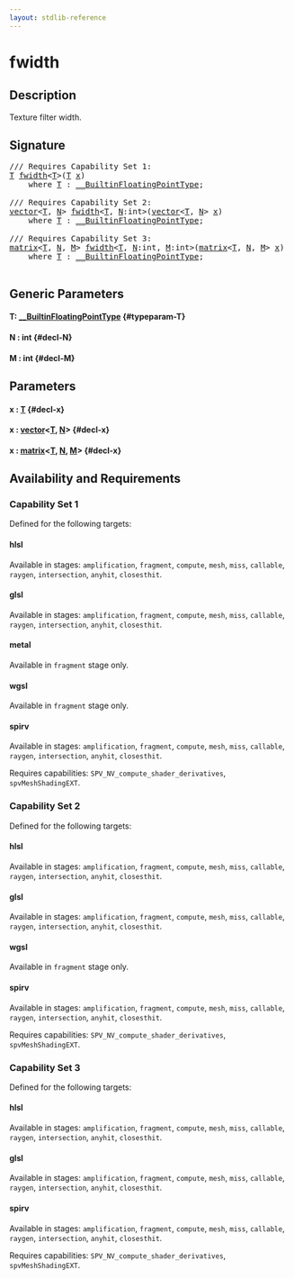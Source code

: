 ```yaml
---
layout: stdlib-reference
---
```


# fwidth

## Description

Texture filter width.




## Signature 

<pre>
/// Requires Capability Set 1:
<a href="/stdlib-reference/global-decls/fwidth#typeparam-T" class="code_type">T</a> <a href="/stdlib-reference/global-decls/fwidth">fwidth</a>&lt;<a href="/stdlib-reference/global-decls/fwidth#typeparam-T" class="code_type">T</a>&gt;(<a href="/stdlib-reference/global-decls/fwidth#typeparam-T" class="code_type">T</a> <a href="/stdlib-reference/global-decls/fwidth#decl-x" class="code_param">x</a>)
    <span class='code_keyword'>where</span> <a href="/stdlib-reference/global-decls/fwidth#typeparam-T" class="code_type">T</a> : <a href="/stdlib-reference/interfaces/builtinfloatingpointtype-0129hm/index" class="code_type">__BuiltinFloatingPointType</a>;

/// Requires Capability Set 2:
<a href="/stdlib-reference/types/vector/index" class="code_type">vector</a>&lt;<a href="/stdlib-reference/global-decls/fwidth#typeparam-T" class="code_type">T</a>, <a href="/stdlib-reference/global-decls/fwidth#decl-N" class="code_var">N</a>&gt; <a href="/stdlib-reference/global-decls/fwidth">fwidth</a>&lt;<a href="/stdlib-reference/global-decls/fwidth#typeparam-T" class="code_type">T</a>, <a href="/stdlib-reference/global-decls/fwidth#decl-N" class="code_var">N</a>:<span class="code_keyword">int</span>&gt;(<a href="/stdlib-reference/types/vector/index" class="code_type">vector</a>&lt;<a href="/stdlib-reference/global-decls/fwidth#typeparam-T" class="code_type">T</a>, <a href="/stdlib-reference/global-decls/fwidth#decl-N" class="code_var">N</a>&gt; <a href="/stdlib-reference/global-decls/fwidth#decl-x" class="code_param">x</a>)
    <span class='code_keyword'>where</span> <a href="/stdlib-reference/global-decls/fwidth#typeparam-T" class="code_type">T</a> : <a href="/stdlib-reference/interfaces/builtinfloatingpointtype-0129hm/index" class="code_type">__BuiltinFloatingPointType</a>;

/// Requires Capability Set 3:
<a href="/stdlib-reference/types/matrix/index" class="code_type">matrix</a>&lt;<a href="/stdlib-reference/global-decls/fwidth#typeparam-T" class="code_type">T</a>, <a href="/stdlib-reference/global-decls/fwidth#decl-N" class="code_var">N</a>, <a href="/stdlib-reference/global-decls/fwidth#decl-M" class="code_var">M</a>&gt; <a href="/stdlib-reference/global-decls/fwidth">fwidth</a>&lt;<a href="/stdlib-reference/global-decls/fwidth#typeparam-T" class="code_type">T</a>, <a href="/stdlib-reference/global-decls/fwidth#decl-N" class="code_var">N</a>:<span class="code_keyword">int</span>, <a href="/stdlib-reference/global-decls/fwidth#decl-M" class="code_var">M</a>:<span class="code_keyword">int</span>&gt;(<a href="/stdlib-reference/types/matrix/index" class="code_type">matrix</a>&lt;<a href="/stdlib-reference/global-decls/fwidth#typeparam-T" class="code_type">T</a>, <a href="/stdlib-reference/global-decls/fwidth#decl-N" class="code_var">N</a>, <a href="/stdlib-reference/global-decls/fwidth#decl-M" class="code_var">M</a>&gt; <a href="/stdlib-reference/global-decls/fwidth#decl-x" class="code_param">x</a>)
    <span class='code_keyword'>where</span> <a href="/stdlib-reference/global-decls/fwidth#typeparam-T" class="code_type">T</a> : <a href="/stdlib-reference/interfaces/builtinfloatingpointtype-0129hm/index" class="code_type">__BuiltinFloatingPointType</a>;

</pre>

## Generic Parameters

#### T: [\_\_BuiltinFloatingPointType](/stdlib-reference/interfaces/builtinfloatingpointtype-0129hm/index) {#typeparam-T}
#### N  : int {#decl-N}
#### M  : int {#decl-M}

## Parameters

#### x  : [T](/stdlib-reference/global-decls/fwidth#typeparam-T) {#decl-x}
#### x  : [vector](/stdlib-reference/types/vector/index)\<[T](/stdlib-reference/types/vector/index#typeparam-T), [N](/stdlib-reference/types/vector/index#decl-N)\> {#decl-x}
#### x  : [matrix](/stdlib-reference/types/matrix/index)\<[T](/stdlib-reference/types/matrix/t-0), [N](/stdlib-reference/types/matrix/index#decl-N), [M](/stdlib-reference/types/matrix/index#decl-M)\> {#decl-x}

## Availability and Requirements

### Capability Set 1

Defined for the following targets:

#### hlsl
Available in stages: `amplification`, `fragment`, `compute`, `mesh`, `miss`, `callable`, `raygen`, `intersection`, `anyhit`, `closesthit`.

#### glsl
Available in stages: `amplification`, `fragment`, `compute`, `mesh`, `miss`, `callable`, `raygen`, `intersection`, `anyhit`, `closesthit`.

#### metal
Available in `fragment` stage only.

#### wgsl
Available in `fragment` stage only.

#### spirv
Available in stages: `amplification`, `fragment`, `compute`, `mesh`, `miss`, `callable`, `raygen`, `intersection`, `anyhit`, `closesthit`.

Requires capabilities: `SPV_NV_compute_shader_derivatives`, `spvMeshShadingEXT`.

### Capability Set 2

Defined for the following targets:

#### hlsl
Available in stages: `amplification`, `fragment`, `compute`, `mesh`, `miss`, `callable`, `raygen`, `intersection`, `anyhit`, `closesthit`.

#### glsl
Available in stages: `amplification`, `fragment`, `compute`, `mesh`, `miss`, `callable`, `raygen`, `intersection`, `anyhit`, `closesthit`.

#### wgsl
Available in `fragment` stage only.

#### spirv
Available in stages: `amplification`, `fragment`, `compute`, `mesh`, `miss`, `callable`, `raygen`, `intersection`, `anyhit`, `closesthit`.

Requires capabilities: `SPV_NV_compute_shader_derivatives`, `spvMeshShadingEXT`.

### Capability Set 3

Defined for the following targets:

#### hlsl
Available in stages: `amplification`, `fragment`, `compute`, `mesh`, `miss`, `callable`, `raygen`, `intersection`, `anyhit`, `closesthit`.

#### glsl
Available in stages: `amplification`, `fragment`, `compute`, `mesh`, `miss`, `callable`, `raygen`, `intersection`, `anyhit`, `closesthit`.

#### spirv
Available in stages: `amplification`, `fragment`, `compute`, `mesh`, `miss`, `callable`, `raygen`, `intersection`, `anyhit`, `closesthit`.

Requires capabilities: `SPV_NV_compute_shader_derivatives`, `spvMeshShadingEXT`.


